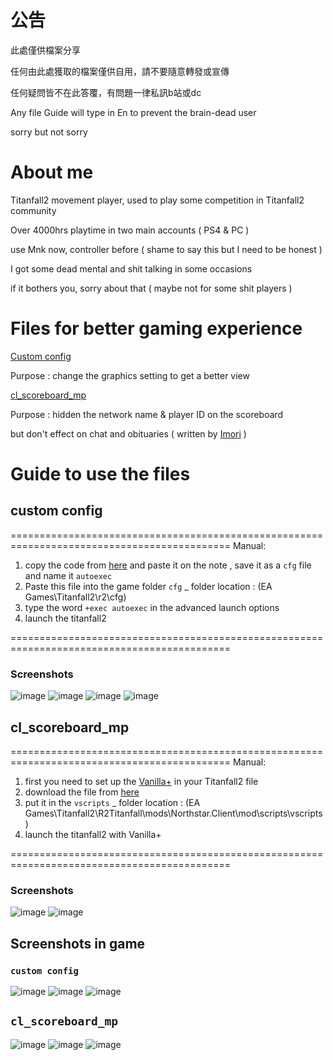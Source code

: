 # 公告

此處僅供檔案分享

任何由此處獲取的檔案僅供自用，請不要隨意轉發或宣傳

任何疑問皆不在此答覆，有問題一律私訊b站或dc

Any file Guide will type in En to prevent the brain-dead user

sorry but not sorry

# About me

Titanfall2 movement player, used to play some competition in Titanfall2 community

Over 4000hrs playtime in two main accounts ( PS4 & PC )

use Mnk now, controller before ( shame to say this but I need to be honest )

I got some dead mental and shit talking in some occasions 

if it bothers you, sorry about that ( maybe not for some shit players )

# Files for better gaming experience

[Custom config](https://github.com/zinklan/secret-spot/blob/main/CODES/config)  


Purpose : change the graphics setting to get a better view

[cl_scoreboard_mp](https://github.com/zinklan/secret-spot/blob/main/CODES/cl_scoreboard_mp)  


Purpose :  hidden the network name & player ID on the scoreboard

but don't effect on chat and obituaries
( written by [Imori](https://twitter.com/Fall_Imori) )

# Guide to use the files


## custom config


 ============================================================================================
 Manual:
  1)  copy the code from [here](https://github.com/zinklan/secret-spot/blob/main/CODES/config) and paste it on the note
      , save it as a `cfg` file and name it `autoexec`
  2)  Paste this file into the game folder `cfg`  _   folder location : (EA Games\Titanfall2\r2\cfg)
  3)  type the word `+exec autoexec` in the advanced launch options
  4)  launch the titanfall2


============================================================================================
### Screenshots
![image](https://github.com/zinklan/secret-spot/blob/main/IMAGES/image1.png)
![image](https://github.com/zinklan/secret-spot/blob/main/IMAGES/image2.png)
![image](https://github.com/zinklan/secret-spot/blob/main/IMAGES/image3.png)
![image](https://github.com/zinklan/secret-spot/blob/main/IMAGES/image4.png)


## cl_scoreboard_mp


============================================================================================
 Manual:
  1)  first you need to set up the [Vanilla+](https://northstar.thunderstore.io/package/NanohmProtogen/VanillaPlus/) in your Titanfall2 file 
  2)  download the file from [here](https://mega.nz/folder/o7ZH3ILa#yeARlpa6qNQYNGFpnSklcQ) 
  3)  put it in the `vscripts` _   folder location : (EA Games\Titanfall2\R2Titanfall\mods\Northstar.Client\mod\scripts\vscripts)
  4)  launch the titanfall2 with Vanilla+


============================================================================================
### Screenshots
![image](https://github.com/zinklan/secret-spot/blob/main/IMAGES/image5.png)
![image](https://github.com/zinklan/secret-spot/blob/main/IMAGES/image6.png)


## Screenshots in game


### `custom config`


![image](https://github.com/zinklan/secret-spot/blob/main/IMAGES/present1%20.jpeg)
![image](https://github.com/zinklan/secret-spot/blob/main/IMAGES/present2%20.jpeg)
![image](https://github.com/zinklan/secret-spot/blob/main/IMAGES/present3%20.jpeg)


## `cl_scoreboard_mp`


![image](https://github.com/zinklan/secret-spot/blob/main/IMAGES/present4%20.jpeg)
![image](https://github.com/zinklan/secret-spot/blob/main/IMAGES/present5%20.jpeg)
![image](https://github.com/zinklan/secret-spot/blob/main/IMAGES/present6%20.jpeg)




